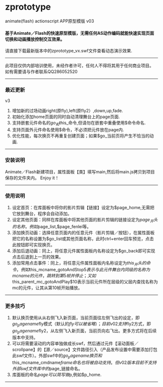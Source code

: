 # zprototype
animate(flash) actionscript APP原型模版 v03
#### 基于Animate／Flash的快速原型模版，无需任何AS动作编码就能快速实现页面切换和动画播放控制交互效果。

请直接下载最新版本中的zprototype_vx.swf文件查看动态演示效果.

---
此项目仅供内部培训使用，未经作者许可，任何人不得将其用于任何商业项目。
如有需要请与作者联系QQ286052520

---
### 最近更新
v3
1. 增加新的过场动画right(原fly),left(原fly2）,down,up,fade.
1. 初始化添加home页面的同时自动清理舞台上的page页面.
1. 支持嵌套元件命名的$go_和$this_命令,但请勿在嵌套中重叠使用$命令命名.
1. 支持页面外元件命名使用$命令，不必须把元件放在page内.
1. 优化性能，每次换页不再重复创建页面；如果$go_当前页将产生不恰当的动画.

---
### 安装说明
Animate／Flash新建项目，属性面板【类】填写main,然后将main.js拷贝到项目保存的文件夹内。
Enjoy it！

---
### 使用说明
1. 设定首页：在库面板中将你的影片剪辑【链接】设定为$page_home,无需把它放到舞台，程序会自动添加。
1. 设定其他页面：同样在库面板中将其他页面的影片剪辑的链接设定为$page_开头的名称，例如$page_list,$page_fenlei等。
1. 添加换页动画：选择任意页面内的任意元件（影片剪辑／按钮），在属性面板把它的名称设置为$go_list或其他页面名称，此时ctrl+enter回车预览，点击此按钮即可实现换页。
1. 添加后退动画：同上，将任意元件属性面板内名称设定为$go_back即可实现点击后退到上一页的效果。
1. 添加常用点击事件：同上，将任意元件属性面板内名称设定为$this_开头的命令，例如$this_mcname_gotoAndStop$5表示与此元件舞台内同级的名称为mcname的元件，跳转到第5帧并停止；又如$this_parent_mc_gotoAndPlay$10表示当前元件所在层级的父层内查找名称为mc的元件，让其从第10帧开始播放。

---
### 更多技巧
1. 默认换页使用从从右侧飞入新页面，当前页面往左侧飞出的设定，即$go_pagename$fly模式（默认的$fly可以被省略）；目前v02支持$fly2方式，即$go_pagename$fly2，从左侧飞入新页面，当前页向右飞出。更多方式将在后续版本中支持。
1. 可以将需要滚动的内容单独做成长swf，然后通过元件【滚动面板／scrollpane】的【源／source】文件路径引入（产品发布设置中需要添加打包此swf文件）。外部swf中的$go_pagename换页和$this_mcname_cmdname$frame命名也将被自动支持。但v02版本目前不支持外部swf文件库中的$page_链接命名。
1. 库面板的命名$page可以简写做$p,例如$p_home.


---